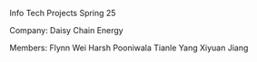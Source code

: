 Info Tech Projects Spring 25

Company: Daisy Chain Energy

Members: 
Flynn Wei
Harsh Pooniwala
Tianle Yang
Xiyuan Jiang